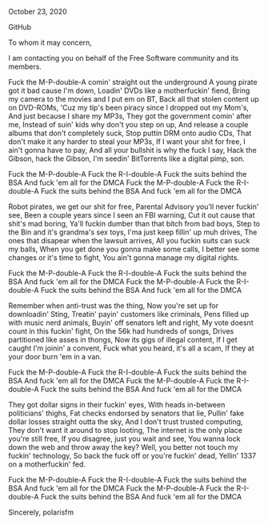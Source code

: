 October 23, 2020

GitHub

To whom it may concern,

I am contacting you on behalf of the Free Software community and its members.

Fuck the M-P-double-A comin' straight out the underground
A young pirate got it bad cause I'm down,
Loadin' DVDs like a motherfuckin' fiend,
Bring my camera to the movies and I put em on BT,
Back all that stolen content up on DVD-ROMs,
'Cuz my tip's been piracy since I dropped out my Mom's,
And just because I share my MP3s,
They got the government comin' after me,
Instead of suin' kids why don't you step on up,
And release a couple albums that don't completely suck,
Stop puttin DRM onto audio CDs,
That don't make it any harder to steal your MP3s,
If I want your shit for free, I ain't gonna have to pay,
And all your bullshit is why the fuck I say,
Hack the Gibson, hack the Gibson,
I'm seedin' BitTorrents like a digital pimp, son.

Fuck the M-P-double-A
Fuck the R-I-double-A
Fuck the suits behind the BSA
And fuck 'em all for the DMCA
Fuck the M-P-double-A
Fuck the R-I-double-A
Fuck the suits behind the BSA
And fuck 'em all for the DMCA

Robot pirates, we get our shit for free,
Parental Advisory you'll never fuckin' see,
Been a couple years since I seen an FBI warning,
Cut it out cause that shit's mad boring,
Ya'll fuckin dumber than that bitch from bad boys,
Step to the Bin and it's grandma's sex toys,
I'ma just keep fillin' up muh drives,
The ones that disapear when the lawsuit arrives,
All you fuckin suits can suck my balls,
When you get done you gonna make some calls,
I better see some changes or it's time to fight,
You ain't gonna manage my digital rights.

Fuck the M-P-double-A
Fuck the R-I-double-A
Fuck the suits behind the BSA
And fuck 'em all for the DMCA
Fuck the M-P-double-A
Fuck the R-I-double-A
Fuck the suits behind the BSA
And fuck 'em all for the DMCA

Remember when anti-trust was the thing,
Now you're set up for downloadin' Sting,
Treatin' payin' customers like criminals,
Pens filled up with music nerd animals,
Buyin' off senators left and right,
My vote doesnt count in this fuckin' fight,
On the 56k had hundreds of songs,
Drives partitioned like asses in thongs,
Now its gigs of illegal content,
If I get caught I'm joinin' a convent,
Fuck what you heard, it's all a scam,
If they at your door burn 'em in a van.

Fuck the M-P-double-A
Fuck the R-I-double-A
Fuck the suits behind the BSA
And fuck 'em all for the DMCA
Fuck the M-P-double-A
Fuck the R-I-double-A
Fuck the suits behind the BSA
And fuck 'em all for the DMCA

They got dollar signs in their fuckin' eyes,
With heads in-between politicians' thighs,
Fat checks endorsed by senators that lie,
Pullin' fake dollar losses straight outta the sky,
And I don't trust trusted computing,
They don't want it around to stop looting,
The internet is the only place you're still free,
If you disagree, just you wait and see,
You wanna lock down the web and throw away the key?
Well, you better not touch my fuckin' technology,
So back the fuck off or you're fuckin' dead,
Yellin' 1337 on a motherfuckin' fed.

Fuck the M-P-double-A
Fuck the R-I-double-A
Fuck the suits behind the BSA
And fuck 'em all for the DMCA
Fuck the M-P-double-A
Fuck the R-I-double-A
Fuck the suits behind the BSA
And fuck 'em all for the DMCA

Sincerely,
polarisfm
